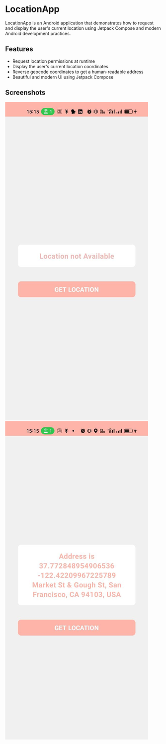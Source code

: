 # LocationApp

LocationApp is an Android application that demonstrates how to request and display the user's current location using Jetpack Compose and modern Android development practices.

## Features

- Request location permissions at runtime
- Display the user's current location coordinates
- Reverse geocode coordinates to get a human-readable address
- Beautiful and modern UI using Jetpack Compose

## Screenshots

![Screenshot1](screenshots/1.jpg)
![Screenshot2](screenshots/2.jpg)


